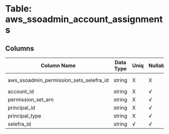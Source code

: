 # Table: aws_ssoadmin_account_assignments

## Columns 

|  Column Name   |  Data Type  | Uniq | Nullable | Description | 
|  ----  | ----  | ----  | ----  | ---- | 
| aws_ssoadmin_permission_sets_selefra_id | string | X | X | fk to aws_ssoadmin_permission_sets.selefra_id | 
| account_id | string | X | √ |  | 
| permission_set_arn | string | X | √ |  | 
| principal_id | string | X | √ |  | 
| principal_type | string | X | √ |  | 
| selefra_id | string | √ | √ | random id | 



